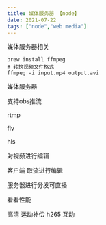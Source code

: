 ```yaml
---
title: 媒体服务器 【node】
date: 2021-07-22
tags: ["node","web media"]
---
```


媒体服务器相关

<!--more-->

```shell
brew install ffmpeg
# 转换视频文件格式
ffmpeg -i input.mp4 output.avi
```

媒体服务器            

支持obs推流

rtmp

flv

hls

对视频进行编辑      

客户端 取流进行编辑

服务器进行分发可直播

看看性能

高清 运动补偿 h265 互动
